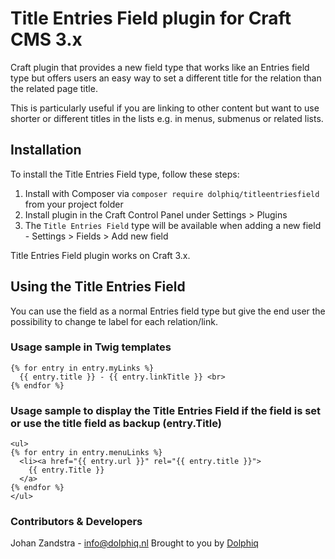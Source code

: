 # Title Entries Field plugin for Craft CMS 3.x

Craft plugin that provides a new field type that works like an Entries field type but offers users an easy way to set a different title for the relation than the related page title.

This is particularly useful if you are linking to other content but want to use shorter or different titles in the lists e.g. in menus, submenus or related lists.

## Installation

To install the Title Entries Field type, follow these steps:

1. Install with Composer via `composer require dolphiq/titleentriesfield` from your project folder
2. Install plugin in the Craft Control Panel under Settings > Plugins
3. The `Title Entries Field` type will be available when adding a new field - Settings > Fields > Add new field

Title Entries Field plugin works on Craft 3.x.

## Using the Title Entries Field

You can use the field as a normal Entries field type but give the end user the possibility to change te label for each relation/link.

### Usage sample in Twig templates
```
{% for entry in entry.myLinks %}
  {{ entry.title }} - {{ entry.linkTitle }} <br>
{% endfor %}
```

### Usage sample to display the Title Entries Field if the field is set or use the title field as backup (entry.Title)
```
<ul>
{% for entry in entry.menuLinks %}
  <li><a href="{{ entry.url }}" rel="{{ entry.title }}">
    {{ entry.Title }}
  </a>
{% endfor %}
</ul>
```

### Contributors & Developers
Johan Zandstra - info@dolphiq.nl
Brought to you by [Dolphiq](https://dolphiq.nl)
